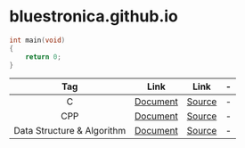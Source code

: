 # bluestronica.github.io
```c
int main(void)
{
    return 0;
}
```

| Tag | Link | Link | - |
|:-:|:-:|:-:|:-:|
| C | [Document](https://bluestronica.github.io/) | [Source](https://bluestronica.github.io/) | - |
| CPP | [Document](https://bluestronica.github.io/CPP/) | [Source](https://bluestronica.github.io/) | - |
| Data Structure & Algorithm | [Document](https://bluestronica.github.io/) | [Source](https://bluestronica.github.io/) | - |
